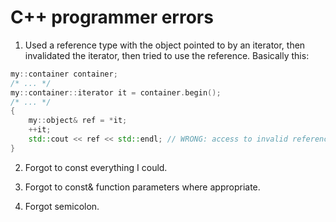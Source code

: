 # C++ programmer errors

1. Used a reference type with the object pointed to by an iterator, then invalidated the iterator,
then tried to use the reference. Basically this:

```cpp
my::container container;
/* ... */
my::container::iterator it = container.begin();
/* ... */
{
    my::object& ref = *it;
    ++it;
    std::cout << ref << std::endl; // WRONG: access to invalid reference.
}
```

2. Forgot to const everything I could.

3. Forgot to const& function parameters where appropriate.

4. Forgot semicolon.
